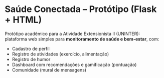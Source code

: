 # Saúde Conectada – Protótipo (Flask + HTML)

Protótipo acadêmico para a Atividade Extensionista II (UNINTER): plataforma web simples para **monitoramento de saúde e bem-estar**, com:
- Cadastro de perfil
- Registro de atividades (exercício, alimentação)
- Registro de humor
- Dashboard com recomendações e gamificação (pontuação)
- Comunidade (mural de mensagens)


